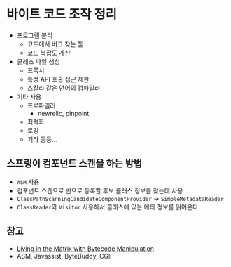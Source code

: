 # 바이트 코드 조작 정리

* 프로그램 분석
    * 코드에서 버그 찾는 툴
    * 코드 복잡도 계산
* 클래스 파일 생성
    * 프록시
    * 특정 API 호출 접근 제한
    * 스칼라 같은 언어의 컴파일러
* 기타 사용
    * 프로파일러
        * newrelic, pinpoint
    * 최적화
    * 로깅
    * 기타 등등...

## 스프링이 컴포넌트 스캔을 하는 방법

* `ASM` 사용
* 컴포넌트 스캔으로 빈으로 등록할 후보 클래스 정보를 찾는데 사용
* `ClassPathScanningCandidateComponentProvider` -> `SimpleMetadataReader`
* `ClassReader`와 `Visitor` 사용해서 클래스에 있는 메타 정보를 읽어온다.

## 참고

* [Living in the Matrix with Bytecode Manipulation](https://www.youtube.com/watch?v=39kdr1mNZ_s)
* ASM, Javassist, ByteBuddy, CGli